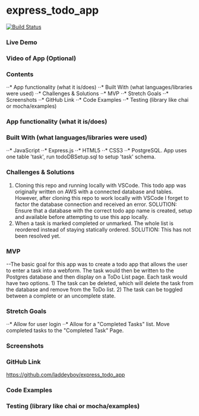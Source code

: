 # express_todo_app
[![Build Status](https://travis-ci.org/laddeyboy/express_todo_app.svg?branch=master)](https://travis-ci.org/laddeyboy/express_todo_app)
 
### Live Demo
### Video of App (Optional)
### Contents
⋅⋅* App functionality (what it is/does)
⋅⋅* Built With (what languages/libraries were used)
⋅⋅* Challenges & Solutions
⋅⋅* MVP
⋅⋅* Stretch Goals
⋅⋅* Screenshots
⋅⋅* GitHub Link
⋅⋅* Code Examples
⋅⋅* Testing (library like chai or mocha/examples)

### App functionality (what it is/does)
### Built With (what languages/libraries were used)
⋅⋅* JavaScript
⋅⋅* Express.js
⋅⋅* HTML5
⋅⋅* CSS3
⋅⋅* PostgreSQL.  App uses one table 'task', run todoDBSetup.sql to setup 'task' schema.
### Challenges & Solutions
1) Cloning this repo and running locally with VSCode.
    This todo app was originally written on AWS with a connected database and tables.  However, after cloning this repo to work locally with VSCode I forget to factor
    the database connection and received an error.
    SOLUTION: Ensure that a database with the correct todo app name is created, setup and available before attempting to use this app locally.
2) When a task is marked completed or unmarked.  The whole list is reordered instead of staying         statically ordered.
    SOLUTION: This has not been resolved yet.

### MVP
--The basic goal for this app was to create a todo app that allows the user to enter a task into a webform.  The task would then be written to the Postgres database and then display on a ToDo List page.  Each task would have two options.  1) The task can be deleted, which will delete the task from the database and remove from the ToDo list.  2) The task can be toggled between a complete or an uncomplete state.
### Stretch Goals
⋅⋅* Allow for user login
⋅⋅* Allow for a "Completed Tasks" list.  Move completed tasks to the "Completed Task" Page.
### Screenshots
### GitHub Link
https://github.com/laddeyboy/express_todo_app
### Code Examples
### Testing (library like chai or mocha/examples)